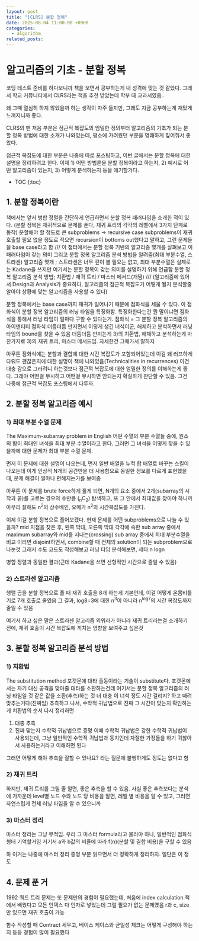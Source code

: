 ```yaml
---
layout: post
title: "[CLRS] 분할 정복"
date: 2025-08-04 11:00:00 +0900
categories:
  - algorithm
related_posts:
---
```


# 알고리즘의 기초 - 분할 정복

<!-- 부제목이 있다면 작성 -->

코딩 테스트 준비를 하다보니까 책을 보면서 공부하는게 내 성격에 맞는 것 같았다.
그래서 학교 커뮤니티에서 CLRS라는 책을 추천 받았는데 학부 때 교과서였음..

왜 그때 열심히 하지 않았을까 하는 생각이 자주 들지만, 그래도 지금 공부하는게 재밌게 느껴지니까 좋다.

CLRS의 맨 처음 부분은 점근적 복잡도의 엄밀한 정의부터 알고리즘의 기초가 되는 분할 정복 방법에 대한 소개가 나와있는데, 평소에 가려웠던 부분을 명쾌하게 짚어줘서 좋았다.

점근적 복잡도에 대한 부분은 나중에 따로 포스팅하고, 이번 글에서는 분할 정복에 대한 설명을 정리하려고 한다.
이제 1) 어떤 방법론을 분할 정복이라고 하는지, 2) 예시로 어떤 알고리즘이 있는지, 3) 어떻게 분석하는지 등을 얘기할거다.

<!-- prettier-ignore-start -->

- TOC
{:toc}
<!-- prettier-ignore-end -->

## 1. 분할 정복이란

책에서는 앞서 병합 정렬을 간단하게 언급하면서 분할 정복 패러다임을 소개한 적이 있다.
(분할 정복은 재귀적으로 문제를 푼다, 재귀 트리의 각각의 레벨에서 3가지 단계로 동작)
분할해야 할 정도로 큰 subproblems -> recursive case
subproblems이 재귀호출할 필요 없을 정도로 작으면 recursion이 bottoms out했다고 말하고, 그런 문제들을 base case라고 함
///
이 챕터에서는 분할 정복 기반의 알고리즘 몇개를 살펴보고 이 패러다임이 갖는 의미
그리고 분할 정복 알고리즘 분석 방법을 알려줌(최대 부분수열, 스트라센)
알고리즘 몇개 ; 스트라센은 너무 깊이 볼 필요는 없고, 최대 부분수열은 실제로는 Kadane을 쓰지만
여기서는 분할 정복이 갖는 의미를 설명하기 위해 언급함
분할 정복 알고리즘 분석 방법; 치환법 / 재귀 트리 / 마스터 메서드(개쩜)
///
(알고리즘에 있어서 Design과 Analysis가 중요하다, 알고리즘의 점근적 복잡도가 어떻게 될지 분석할줄 알아야 상황에 맞는 알고리즘을 사용할 수 있다)

분할 정복에서는 base case까지 재귀가 일어나기 때문에 점화식을 세울 수 있다.
이 점화식이 분할 정복 알고리즘의 러닝 타임을 특징화함. 특징화한다는건 뭔 말이냐면
점화식을 통해서 러닝 타임이 얼마다 구할 수 있다는거. 점화식 = 그 분할 정복 알고리즘의 아이덴티티
점화식 더듬더듬 만지면서 이렇게 생긴 녀석이군, 해체하고 분석하면서 러닝 타임의 bound를 찾을 수 있음
더듬더듬 만지는게 3)의 치환법, 해체하고 분석하는게 마찬가지로 3)의 재귀 트리, 마스터 메서드임. 자세한건 그때가서 말하자

아무튼 점화식에는 분할과 결합에 대한 시간 복잡도가 포함되어있는데 이걸 왜 러프하게 다뤄도 괜찮은지에 대한 설명이 책에 나와있음(Technicalities in recurrences)
이건 대충 감으로 그러려니 하는것보다 점근적 복잡도에 대한 엄밀한 정의를 이해하는게 좋다. 그래야 어떤걸 무시하고 어떤걸 무시하면 안되는지 확실하게 판단할 수 있음. 그건 나중에 점근적 복잡도 포스팅에서 다루자.

## 2. 분할 정복 알고리즘 예시

### 1) 최대 부분 수열 문제

The Maximum-subarray problem in English
어떤 수열의 부분 수열들 중에, 원소의 합이 최대인 녀석을 최대 부분 수열이라고 한다.
그러면 그 녀석을 어떻게 찾을 수 있을까에 대한 문제가 최대 부분 수열 문제.

먼저 이 문제에 대한 설명이 나오는데, 먼저 일반 배열을 누적 합 배열로 바꾸는 스킬이 나오는데 이게 인상적
N개의 공간만을 더 사용함으로 동일한 정보를 다르게 표현했을 때, 문제 해결이 얼마나 편해지는가를 보여줌

아무튼 이 문제를 brute force하게 풀게 되면, N개의 요소 중에서 2개(subarray의 시작과 끝)를 고르는 경우의 수만큼 (<sub>n</sub>C<sub>2</sub>) 탐색하고, 또 그 안에서 최대값을 찾아야 하니까 아무리 잘해도 n<sup>2</sup>의 상수배인, 오메가 n<sup>2</sup>의 시간복잡도를 가진다.

이제 이걸 분할 정복으로 풀어보겠다. 현재 문제를 어떤 subproblems으로 나눌 수 있을까?
mid 지점을 찾은 후, 왼쪽 막대, 오른쪽 막대 각각에 속한 sub array 중에서 maximum subarray와
mid를 지나는(crossing) sub array 중에서 최대 부분수열을 비교
이러면 disjoint하면서, combine할 때 전체의 solution이 되는 subproblem으로 나눈것
그래서 수도 코드도 작성해보고 러닝 타임 분석해보면, 세타 n logn

병합 정렬과 동일한 결과(근데 Kadane을 쓰면 선형적인 시간으로 줄일 수 있음)

### 2) 스트라센 알고리즘

행렬 곱을 분할 정복으로 풀 때
재귀 호출을 8개 하는게 기본인데, 이걸 어떻게 온몸비틀기로 7개 호출로 줄였음
그 결과, log8=3에 대한 n<sup>3</sup>이 아니라 n<sup>log7</sup>의 시간 복잡도까지 줄일 수 있음

여기서 하고 싶은 말은 스트라센 알고리즘 외워라가 아니라
재귀 트리라는걸 소개하기 전에, 재귀 호출이 시간 복잡도에 끼치는 영향을 보여주고 싶은것

## 3. 분할 정복 알고리즘 분석 방법

### 1) 치환법

The substitution method
포켓몬에 대타 출동이라는 기술이 substitute다. 포켓몬에서는 자기 대신 공격을 맞아줄 대타를 소환하는건데
여기서는 분할 정복 알고리즘의 러닝 타임일 것 같은 값을 소환(추측)하는 것
너 대충 이 녀석 정도 시간 걸리지? 하고 때려맞추는거다(진짜임)
추측하고 나서, 수학적 귀납법으로 진짜 그 시간이 맞는지 확인하는게 치환법의 순서
다시 정리하면

1. 대충 추측
2. 진짜 맞는지 수학적 귀납법으로 증명
   이때 수학적 귀납법은 강한 수학적 귀납법이 사용되는데, 그냥 일반적인 수학적 귀납법과 동치인데
   자잘한 가정들을 하기 귀찮아서 사용하는거라고 이해하면 된다

그러면 어떻게 해야 추측을 잘할 수 있나요? 라는 질문에 불행하게도 정도는 없다고 함

### 2) 재귀 트리

하지만, 재귀 트리를 그릴 줄 알면, 좋은 추측을 할 수 있음. 사실 좋은 추측보다는 분석에 가까운데
level별 노드 수와 노드 당 비용을 알면, 레벨 별 비용을 알 수 있고, 그러면 자연스럽게 전체 러닝 타임을 알 수 있으니까

### 3) 마스터 정리

마스터 정리는 그냥 무적임. 우리 그 마스터 formula라고 불러야 하나, 일반적인 점화식 형태 기억할거임
거기서 a와 b값의 비율에 따라 f(n)(분할 및 결합 비용)을 구할 수 있음

하 이거는 나중에 마스터 정리 증명 부분 읽으면서 더 정확하게 정리하자. 일단은 이 정도

## 4. 문제 푼 거

1992 쿼드 트리
문제는 또 문제만의 경험이 필요했는데, 처음에 index calculation 책에서 배웠다고
모든 인덱스 다 인자로 넣었는데 그럴 필요가 없는 문제였음
r과 c, size만 있으면 재귀 호출이 가능

함수 작성할 때 Contract 세우고, 베이스 케이스와 균일성 체크는 어떻게 구성해야 하는지 등등
경험이 많이 필요했다
